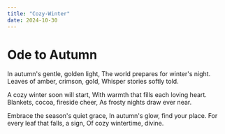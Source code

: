 ```yaml
---
title: "Cozy-Winter"
date: 2024-10-30
---
```


# Ode to Autumn

In autumn's gentle, golden light,
The world prepares for winter's night.
Leaves of amber, crimson, gold,
Whisper stories softly told.

A cozy winter soon will start,
With warmth that fills each loving heart.
Blankets, cocoa, fireside cheer,
As frosty nights draw ever near.

Embrace the season's quiet grace,
In autumn's glow, find your place.
For every leaf that falls, a sign,
Of cozy wintertime, divine.

